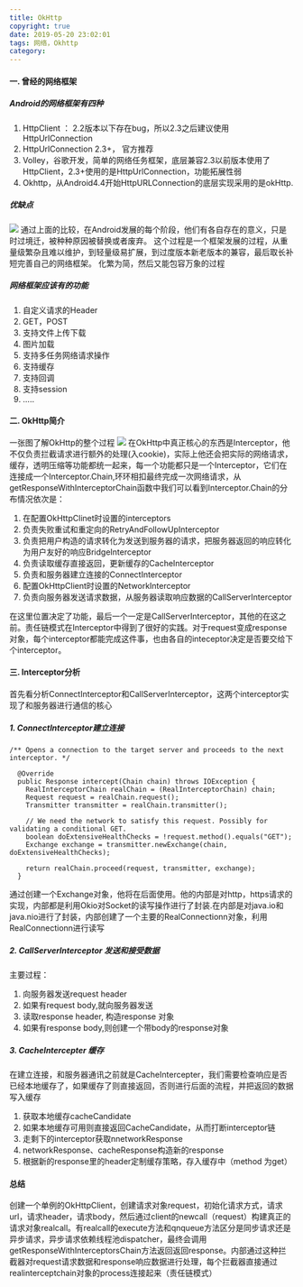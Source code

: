 ```yaml
---
title: OkHttp
copyright: true
date: 2019-05-20 23:02:01
tags: 网络，Okhttp
category:
---
```


#### 一. 曾经的网络框架
##### Android的网络框架有四种
1. HttpClient ： 2.2版本以下存在bug，所以2.3之后建议使用HttpUrlConnection
2. HttpUrlConnection 2.3+， 官方推荐
2. Volley，谷歌开发，简单的网络任务框架，底层兼容2.3以前版本使用了HttpClient，2.3+使用的是HttpUrlConnection，功能拓展性弱
3. Okhttp，从Android4.4开始HttpURLConnection的底层实现采用的是okHttp.

##### 优缺点
![](/image/compare.png)
通过上面的比较，在Android发展的每个阶段，他们有各自存在的意义，只是时过境迁，被种种原因被替换或者废弃。
这个过程是一个框架发展的过程，从重量级繁杂且难以维护，到轻量级易扩展，到过度版本新老版本的兼容，最后取长补短完善自己的网络框架。
化繁为简，然后又能包容万象的过程

##### 网络框架应该有的功能
1. 自定义请求的Header
2. GET，POST
3. 支持文件上传下载
4. 图片加载
5. 支持多任务网络请求操作
6. 支持缓存
7. 支持回调
8. 支持session
9. .....

#### 二. OkHttp简介
一张图了解OkHttp的整个过程
![](/image/OkHttp.jpg)
在OkHttp中真正核心的东西是Interceptor，他不仅负责拦截请求进行额外的处理(入cookie)，实际上他还会把实际的网络请求，缓存，透明压缩等功能都统一起来，每一个功能都只是一个Interceptor，它们在连接成一个Interceptor.Chain,环环相扣最终完成一次网络请求，从getResponseWithInterceptorChain函数中我们可以看到Interceptor.Chain的分布情况依次是：
1. 在配置OkHttpClinet时设置的interceptors
2. 负责失败重试和重定向的RetryAndFollowUpInterceptor
3. 负责把用户构造的请求转化为发送到服务器的请求，把服务器返回的响应转化为用户友好的响应BridgeInterceptor
4. 负责读取缓存直接返回，更新缓存的CacheInterceptor
5. 负责和服务器建立连接的ConnectInterceptor
6. 配置OkHttpClient时设置的NetworkInterceptor
7. 负责向服务器发送请求数据，从服务器读取响应数据的CallServerInterceptor
 
在这里位置决定了功能，最后一个一定是CallServerInterceptor，其他的在这之前。责任链模式在Interceptor中得到了很好的实践。对于request变成response对象，每个interceptor都能完成这件事，也由各自的inteceptor决定是否要交给下个interceptor。

#### 三. Interceptor分析
首先看分析ConnectInterceptor和CallServerInterceptor，这两个interceptor实现了和服务器进行通信的核心
##### 1. ConnectInterceptor建立连接
```
/** Opens a connection to the target server and proceeds to the next interceptor. */

  @Override 
  public Response intercept(Chain chain) throws IOException {
    RealInterceptorChain realChain = (RealInterceptorChain) chain;
    Request request = realChain.request();
    Transmitter transmitter = realChain.transmitter();

    // We need the network to satisfy this request. Possibly for validating a conditional GET.
    boolean doExtensiveHealthChecks = !request.method().equals("GET");
    Exchange exchange = transmitter.newExchange(chain, doExtensiveHealthChecks);

    return realChain.proceed(request, transmitter, exchange);
  }
```
通过创建一个Exchange对象，他将在后面使用。他的内部是对http，https请求的实现，内部都是利用Okio对Socket的读写操作进行了封装.在内部是对java.io和java.nio进行了封装，内部创建了一个主要的RealConnectionn对象，利用RealConnectionn进行读写

##### 2. CallServerInterceptor 发送和接受数据
主要过程：
1. 向服务器发送request header
2. 如果有request body,就向服务器发送
3. 读取response header, 构造response 对象
4. 如果有response body,则创建一个带body的response对象

##### 3. CacheIntercepter 缓存
在建立连接，和服务器通讯之前就是CacheIntercepter，我们需要检查响应是否已经本地缓存了，如果缓存了则直接返回，否则进行后面的流程，并把返回的数据写入缓存
1. 获取本地缓存cacheCandidate
2. 如果本地缓存可用则直接返回CacheCandidate，从而打断interceptor链
3. 走剩下的interceptor获取nnetworkResponse
4. networkResponse、cacheResponse构造新的response
5. 根据新的response里的header定制缓存策略，存入缓存中（method 为get）


#### 总结
创建一个单例的OkHttpClient，创建请求对象request，初始化请求方式，请求url，请求header，请求body，然后通过client的newcall（request）构建真正的请求对象realcall。有realcall的execute方法和qnqueue方法区分是同步请求还是异步请求，异步请求依赖线程池dispatcher，最终会调用getResponseWithInterceptorsChain方法返回返回response。内部通过这种拦截器对request请求数据和response响应数据进行处理，每个拦截器直接通过realinterceptchain对象的process连接起来（责任链模式）
